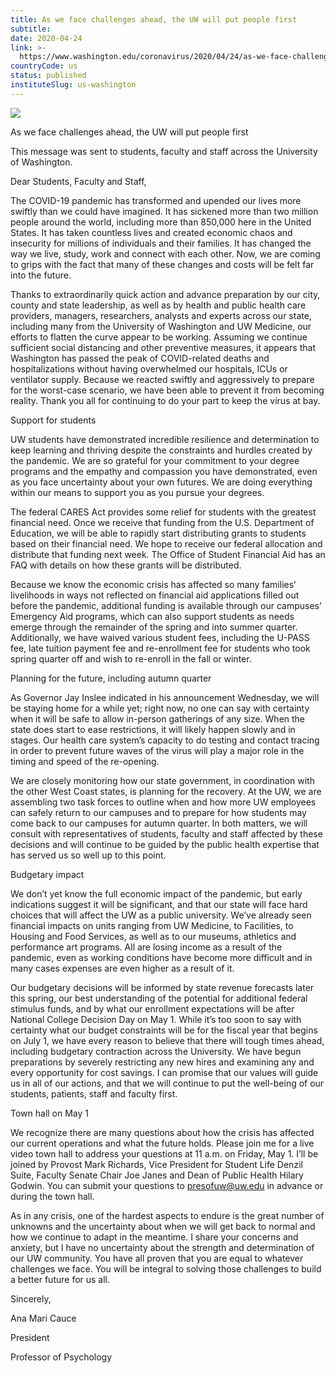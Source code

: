 ```yaml
---
title: As we face challenges ahead, the UW will put people first
subtitle: 
date: 2020-04-24
link: >-
  https://www.washington.edu/coronavirus/2020/04/24/as-we-face-challenges-ahead-the-uw-will-put-people-first/
countryCode: us
status: published
instituteSlug: us-washington
---
```

![](http://s3-us-west-2.amazonaws.com/uw-s3-cdn/wp-content/uploads/sites/10/2019/06/21094817/Univ-of-Washington_Memorial-Way.jpg)

As we face challenges ahead, the UW will put people first

This message was sent to students, faculty and staff across the University of Washington.

Dear Students, Faculty and Staff,

The COVID-19 pandemic has transformed and upended our lives more swiftly than we could have imagined. It has sickened more than two million people around the world, including more than 850,000 here in the United States. It has taken countless lives and created economic chaos and insecurity for millions of individuals and their families. It has changed the way we live, study, work and connect with each other. Now, we are coming to grips with the fact that many of these changes and costs will be felt far into the future.

Thanks to extraordinarily quick action and advance preparation by our city, county and state leadership, as well as by health and public health care providers, managers, researchers, analysts and experts across our state, including many from the University of Washington and UW Medicine, our efforts to flatten the curve appear to be working. Assuming we continue sufficient social distancing and other preventive measures, it appears that Washington has passed the peak of COVID-related deaths and hospitalizations without having overwhelmed our hospitals, ICUs or ventilator supply. Because we reacted swiftly and aggressively to prepare for the worst-case scenario, we have been able to prevent it from becoming reality. Thank you all for continuing to do your part to keep the virus at bay.

Support for students

UW students have demonstrated incredible resilience and determination to keep learning and thriving despite the constraints and hurdles created by the pandemic. We are so grateful for your commitment to your degree programs and the empathy and compassion you have demonstrated, even as you face uncertainty about your own futures. We are doing everything within our means to support you as you pursue your degrees.

The federal CARES Act provides some relief for students with the greatest financial need. Once we receive that funding from the U.S. Department of Education, we will be able to rapidly start distributing grants to students based on their financial need. We hope to receive our federal allocation and distribute that funding next week. The Office of Student Financial Aid has an FAQ with details on how these grants will be distributed.

Because we know the economic crisis has affected so many families’ livelihoods in ways not reflected on financial aid applications filled out before the pandemic, additional funding is available through our campuses’ Emergency Aid programs, which can also support students as needs emerge through the remainder of the spring and into summer quarter. Additionally, we have waived various student fees, including the U-PASS fee, late tuition payment fee and re-enrollment fee for students who took spring quarter off and wish to re-enroll in the fall or winter.

Planning for the future, including autumn quarter

As Governor Jay Inslee indicated in his announcement Wednesday, we will be staying home for a while yet; right now, no one can say with certainty when it will be safe to allow in-person gatherings of any size. When the state does start to ease restrictions, it will likely happen slowly and in stages. Our health care system’s capacity to do testing and contact tracing in order to prevent future waves of the virus will play a major role in the timing and speed of the re-opening.

We are closely monitoring how our state government, in coordination with the other West Coast states, is planning for the recovery. At the UW, we are assembling two task forces to outline when and how more UW employees can safely return to our campuses and to prepare for how students may come back to our campuses for autumn quarter. In both matters, we will consult with representatives of students, faculty and staff affected by these decisions and will continue to be guided by the public health expertise that has served us so well up to this point.

Budgetary impact

We don’t yet know the full economic impact of the pandemic, but early indications suggest it will be significant, and that our state will face hard choices that will affect the UW as a public university. We’ve already seen financial impacts on units ranging from UW Medicine, to Facilities, to Housing and Food Services, as well as to our museums, athletics and performance art programs. All are losing income as a result of the pandemic, even as working conditions have become more difficult and in many cases expenses are even higher as a result of it.

Our budgetary decisions will be informed by state revenue forecasts later this spring, our best understanding of the potential for additional federal stimulus funds, and by what our enrollment expectations will be after National College Decision Day on May 1. While it’s too soon to say with certainty what our budget constraints will be for the fiscal year that begins on July 1, we have every reason to believe that there will tough times ahead, including budgetary contraction across the University. We have begun preparations by severely restricting any new hires and examining any and every opportunity for cost savings. I can promise that our values will guide us in all of our actions, and that we will continue to put the well-being of our students, patients, staff and faculty first.

Town hall on May 1

We recognize there are many questions about how the crisis has affected our current operations and what the future holds. Please join me for a live video town hall to address your questions at 11 a.m. on Friday, May 1. I’ll be joined by Provost Mark Richards, Vice President for Student Life Denzil Suite, Faculty Senate Chair Joe Janes and Dean of Public Health Hilary Godwin. You can submit your questions to presofuw@uw.edu in advance or during the town hall.

As in any crisis, one of the hardest aspects to endure is the great number of unknowns and the uncertainty about when we will get back to normal and how we continue to adapt in the meantime. I share your concerns and anxiety, but I have no uncertainty about the strength and determination of our UW community. You have all proven that you are equal to whatever challenges we face. You will be integral to solving those challenges to build a better future for us all.

Sincerely,

Ana Mari Cauce

President

Professor of Psychology